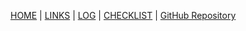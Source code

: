 [HOME](https://ardanisar.github.io/os212/) |  [LINKS]() | [LOG](https://ardanisar.github.io/os212/TXT/mylog.txt) |  [CHECKLIST]() | [GitHub Repository](https://github.com/ardanisar/os212)
